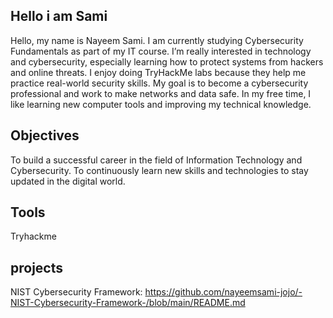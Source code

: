 ## Hello i am Sami
Hello, my name is Nayeem Sami.
I am currently studying Cybersecurity Fundamentals as part of my IT course.
I’m really interested in technology and cybersecurity, especially learning how to protect systems from hackers and online threats.
I enjoy doing TryHackMe labs because they help me practice real-world security skills.
My goal is to become a cybersecurity professional and work to make networks and data safe.
In my free time, I like learning new computer tools and improving my technical knowledge.

## Objectives 
To build a successful career in the field of Information Technology and Cybersecurity.
To continuously learn new skills and technologies to stay updated in the digital world.

## Tools 
Tryhackme

## projects
NIST Cybersecurity Framework: https://github.com/nayeemsami-jojo/-NIST-Cybersecurity-Framework-/blob/main/README.md 


